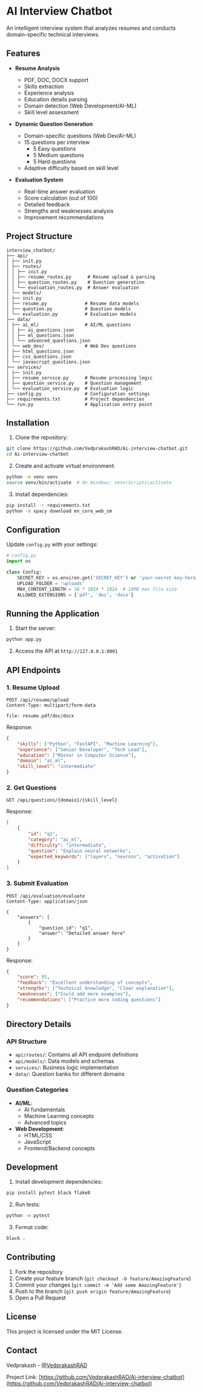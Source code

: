 # AI Interview Chatbot

An intelligent interview system that analyzes resumes and conducts domain-specific technical interviews.

## Features

- **Resume Analysis**
  - PDF, DOC, DOCX support
  - Skills extraction
  - Experience analysis
  - Education details parsing
  - Domain detection (Web Development/AI-ML)
  - Skill level assessment

- **Dynamic Question Generation**
  - Domain-specific questions (Web Dev/AI-ML)
  - 15 questions per interview
    - 5 Easy questions
    - 5 Medium questions
    - 5 Hard questions
  - Adaptive difficulty based on skill level

- **Evaluation System**
  - Real-time answer evaluation
  - Score calculation (out of 100)
  - Detailed feedback
  - Strengths and weaknesses analysis
  - Improvement recommendations

## Project Structure

```
interview_chatbot/
├── api/
│ ├── init.py
│ ├── routes/
│ │ ├── init.py
│ │ ├── resume_routes.py      # Resume upload & parsing
│ │ ├── question_routes.py    # Question generation
│ │ └── evaluation_routes.py  # Answer evaluation
│ └── models/
│ ├── init.py
│ ├── resume.py              # Resume data models
│ ├── question.py            # Question models
│ └── evaluation.py          # Evaluation models
├── data/
│ ├── ai_ml/                 # AI/ML questions
│ │ ├── ai_questions.json
│ │ ├── ml_questions.json
│ │ └── advanced_questions.json
│ └── web_dev/               # Web Dev questions
│ ├── html_questions.json
│ ├── css_questions.json
│ └── javascript_questions.json
├── services/
│ ├── init.py
│ ├── resume_service.py      # Resume processing logic
│ ├── question_service.py    # Question management
│ └── evaluation_service.py  # Evaluation logic
├── config.py                # Configuration settings
├── requirements.txt         # Project dependencies
└── run.py                   # Application entry point
```

## Installation

1. Clone the repository:
```bash
git clone https://github.com/VedprakashRAD/Ai-interview-chatbot.git
cd Ai-interview-chatbot
```

2. Create and activate virtual environment:
```bash
python -m venv venv
source venv/bin/activate  # On Windows: venv\Scripts\activate
```

3. Install dependencies:
```bash
pip install -r requirements.txt
python -m spacy download en_core_web_sm
```

## Configuration

Update `config.py` with your settings:
```python
# config.py
import os

class Config:
    SECRET_KEY = os.environ.get('SECRET_KEY') or 'your-secret-key-here'
    UPLOAD_FOLDER = 'uploads'
    MAX_CONTENT_LENGTH = 16 * 1024 * 1024  # 16MB max file size
    ALLOWED_EXTENSIONS = {'pdf', 'doc', 'docx'}
```

## Running the Application

1. Start the server:
```bash
python app.py
```

2. Access the API at `http://127.0.0.1:8001`

## API Endpoints

### 1. Resume Upload
```http
POST /api/resume/upload
Content-Type: multipart/form-data

file: resume.pdf/doc/docx
```

Response:
```json
{
    "skills": ["Python", "FastAPI", "Machine Learning"],
    "experience": ["Senior Developer", "Tech Lead"],
    "education": ["Master in Computer Science"],
    "domain": "ai_ml",
    "skill_level": "intermediate"
}
```

### 2. Get Questions
```http
GET /api/questions/{domain}/{skill_level}
```

Response:
```json
[
    {
        "id": "q1",
        "category": "ai_ml",
        "difficulty": "intermediate",
        "question": "Explain neural networks",
        "expected_keywords": ["layers", "neurons", "activation"]
    }
]
```

### 3. Submit Evaluation
```http
POST /api/evaluation/evaluate
Content-Type: application/json

{
    "answers": [
        {
            "question_id": "q1",
            "answer": "Detailed answer here"
        }
    ]
}
```

Response:
```json
{
    "score": 85,
    "feedback": "Excellent understanding of concepts",
    "strengths": ["Technical knowledge", "Clear explanation"],
    "weaknesses": ["Could add more examples"],
    "recommendations": ["Practice more coding questions"]
}
```

## Directory Details

### API Structure
- `api/routes/`: Contains all API endpoint definitions
- `api/models/`: Data models and schemas
- `services/`: Business logic implementation
- `data/`: Question banks for different domains

### Question Categories
- **AI/ML**:
  - AI fundamentals
  - Machine Learning concepts
  - Advanced topics
- **Web Development**:
  - HTML/CSS
  - JavaScript
  - Frontend/Backend concepts

## Development

1. Install development dependencies:
```bash
pip install pytest black flake8
```

2. Run tests:
```bash
python -m pytest
```

3. Format code:
```bash
black .
```

## Contributing

1. Fork the repository
2. Create your feature branch (`git checkout -b feature/AmazingFeature`)
3. Commit your changes (`git commit -m 'Add some AmazingFeature'`)
4. Push to the branch (`git push origin feature/AmazingFeature`)
5. Open a Pull Request

## License

This project is licensed under the MIT License.

## Contact

Vedprakash - [@VedprakashRAD](https://github.com/VedprakashRAD)

Project Link: [https://github.com/VedprakashRAD/Ai-interview-chatbot](https://github.com/VedprakashRAD/Ai-interview-chatbot)
```
